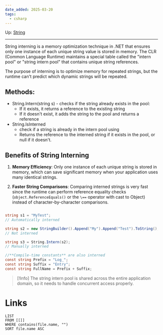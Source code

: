 ```yaml
---
date_added: 2025-03-20
tags:
  - csharp
---
```

Up: [String](String.md)
___
 String interning is a memory optimization technique in .NET that ensures only one instance of each unique string value is stored in memory. The CLR (Common Language Runtime) maintains a special table called the "intern pool" or "string intern pool" that contains unique string references.

The purpose of interning is to optimize memory for repeated strings, but the runtime can't predict which dynamic strings will be repeated.
## Methods: 
 - String.Intern(string s) - checks if the string already exists in the pool:
	- If it exists, it returns a reference to the existing string
	- If it doesn't exist, it adds the string to the pool and returns a reference
- String.IsInterned
	- check if a string is already in the intern pool using
	- Returns the reference to the interned string if it exists in the pool, or null if it doesn't.
## Benefits of String Interning

1. **Memory Efficiency**: Only one instance of each unique string is stored in memory, which can save significant memory when your application uses many identical strings.
    
2. **Faster String Comparisons**: Comparing interned strings is very fast since the runtime can perform reference equality checks (`object.ReferenceEquals()` or the `\==` operator with cast to Object) instead of character-by-character comparisons.

```cs

string s1 = "MyTest";                                               
// Automatically interned

string s2 = new StringBuilder().Append("My").Append("Test").ToString(); 
// Not interned

string s3 = String.Intern(s2);                                      
// Manually interned

//**Compile-time constants** are also interned
const string Prefix = "Log_";
const string Suffix = "Entry";
const string FullName = Prefix + Suffix;
```

>[!Info]
> The string intern pool is shared across the entire application domain, so it needs to handle concurrent access properly.
# Links
```dataview
LIST
FROM [[]]
WHERE contains(file.name, "")
SORT file.name ASC
```
